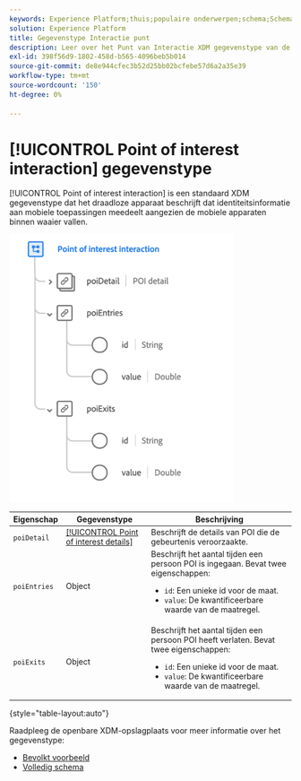 ```yaml
---
keywords: Experience Platform;thuis;populaire onderwerpen;schema;Schema;XDM;velden;schema's;Schemas;poi;interactie;point-of-interest;datatype;data-type;gegevenstype;
solution: Experience Platform
title: Gegevenstype Interactie punt
description: Leer over het Punt van Interactie XDM gegevenstype van de Interactie.
exl-id: 398f56d9-1802-458d-b565-4096beb5b014
source-git-commit: de8e944cfec3b52d25bb02bcfebe57d6a2a35e39
workflow-type: tm+mt
source-wordcount: '150'
ht-degree: 0%

---
```


# [!UICONTROL Point of interest interaction] gegevenstype

[!UICONTROL Point of interest interaction] is een standaard XDM gegevenstype dat het draadloze apparaat beschrijft dat identiteitsinformatie aan mobiele toepassingen meedeelt aangezien de mobiele apparaten binnen waaier vallen.

<img src="../images/data-types/poi-interaction.png" width="400" /><br />

| Eigenschap | Gegevenstype | Beschrijving |
| --- | --- | --- |
| `poiDetail` | [[!UICONTROL Point of interest details]](./poi-details.md) | Beschrijft de details van POI die de gebeurtenis veroorzaakte. |
| `poiEntries` | Object | Beschrijft het aantal tijden een persoon POI is ingegaan. Bevat twee eigenschappen: <ul><li>`id`: Een unieke id voor de maat.</li><li>`value`: De kwantificeerbare waarde van de maatregel.</li></ul> |
| `poiExits` | Object | Beschrijft het aantal tijden een persoon POI heeft verlaten. Bevat twee eigenschappen: <ul><li>`id`: Een unieke id voor de maat.</li><li>`value`: De kwantificeerbare waarde van de maatregel.</li></ul> |

{style="table-layout:auto"}

Raadpleeg de openbare XDM-opslagplaats voor meer informatie over het gegevenstype:

* [ Bevolkt voorbeeld ](https://github.com/adobe/xdm/blob/master/components/datatypes/deprecated/poi-interaction.example.1.json)
* [ Volledig schema ](https://github.com/adobe/xdm/blob/master/components/datatypes/deprecated/poi-interaction.schema.json)
